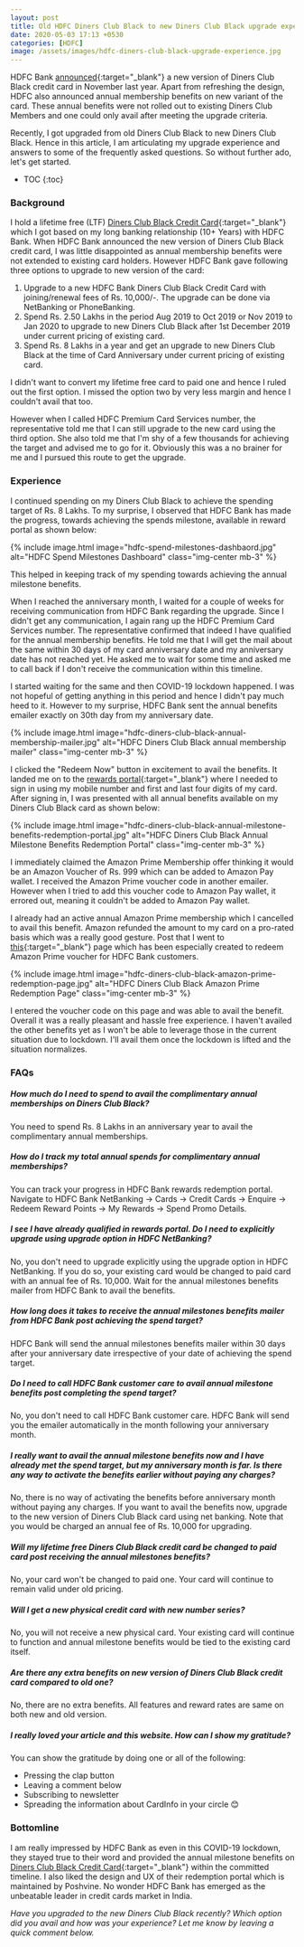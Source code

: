 ```yaml
---
layout: post
title: Old HDFC Diners Club Black to new Diners Club Black upgrade experience
date: 2020-05-03 17:13 +0530
categories: [HDFC]
image: /assets/images/hdfc-diners-club-black-upgrade-experience.jpg
---
```


HDFC Bank [announced](/hdfc-bank-introduces-new-benefits-on-diners-club-black-credit-card/){:target="\_blank"} a new version of Diners Club Black credit card in November last year. Apart from refreshing the design, HDFC also announced annual membership benefits on new variant of the card. These annual benefits were not rolled out to existing Diners Club Members and one could only avail after meeting the upgrade criteria.

Recently, I got upgraded from old Diners Club Black to new Diners Club Black. Hence in this article, I am articulating my upgrade experience and answers to some of the frequently asked questions. So without further ado, let's get started.

<!-- prettier-ignore -->
* TOC
{:toc}

### Background

I hold a lifetime free (LTF) [Diners Club Black Credit Card](/hdfc-diners-club-black-credit-card-review/){:target="\_blank"} which I got based on my long banking relationship (10+ Years) with HDFC Bank. When HDFC Bank announced the new version of Diners Club Black credit card, I was little disappointed as annual membership benefits were not extended to existing card holders. However HDFC Bank gave following three options to upgrade to new version of the card:

1. Upgrade to a new HDFC Bank Diners Club Black Credit Card with joining/renewal fees of Rs. 10,000/-. The upgrade can be done via NetBanking or PhoneBanking.
2. Spend Rs. 2.50 Lakhs in the period Aug 2019 to Oct 2019 or Nov 2019 to Jan 2020 to upgrade to new Diners Club Black after 1st December 2019 under current pricing of existing card.
3. Spend Rs. 8 Lakhs in a year and get an upgrade to new Diners Club Black at the time of Card Anniversary under current pricing of existing card.

I didn't want to convert my lifetime free card to paid one and hence I ruled out the first option. I missed the option two by very less margin and hence I couldn't avail that too.

However when I called HDFC Premium Card Services number, the representative told me that I can still upgrade to the new card using the third option. She also told me that I'm shy of a few thousands for achieving the target and advised me to go for it. Obviously this was a no brainer for me and I pursued this route to get the upgrade.

### Experience

I continued spending on my Diners Club Black to achieve the spending target of Rs. 8 Lakhs. To my surprise, I observed that HDFC Bank has made the progress, towards achieving the spends milestone, available in reward portal as shown below:

{% include image.html image="hdfc-spend-milestones-dashbaord.jpg" alt="HDFC Spend Milestones Dashboard" class="img-center mb-3" %}

This helped in keeping track of my spending towards achieving the annual milestone benefits.

When I reached the anniversary month, I waited for a couple of weeks for receiving communication from HDFC Bank regarding the upgrade. Since I didn't get any communication, I again rang up the HDFC Premium Card Services number. The representative confirmed that indeed I have qualified for the annual membership benefits. He told me that I will get the mail about the same within 30 days of my card anniversary date and my anniversary date has not reached yet. He asked me to wait for some time and asked me to call back if I don't receive the communication within this timeline.

I started waiting for the same and then COVID-19 lockdown happened. I was not hopeful of getting anything in this period and hence I didn't pay much heed to it. However to my surprise, HDFC Bank sent the annual benefits emailer exactly on 30th day from my anniversary date.

{% include image.html image="hdfc-diners-club-black-annual-membership-mailer.jpg" alt="HDFC Diners Club Black annual membership mailer" class="img-center mb-3" %}

I clicked the "Redeem Now" button in excitement to avail the benefits. It landed me on to the [rewards portal](https://hdfcbankdinersclub.poshvine.com/){:target="\_blank"} where I needed to sign in using my mobile number and first and last four digits of my card. After signing in, I was presented with all annual benefits available on my Diners Club Black card as shown below:

{% include image.html image="hdfc-diners-club-black-annual-milestone-benefits-redemption-portal.jpg" alt="HDFC Diners Club Black Annual Milestone Benefits Redemption Portal" class="img-center mb-3" %}

I immediately claimed the Amazon Prime Membership offer thinking it would be an Amazon Voucher of Rs. 999 which can be added to Amazon Pay wallet. I received the Amazon Prime voucher code in another emailer. However when I tried to add this voucher code to Amazon Pay wallet, it errored out, meaning it couldn't be added to Amazon Pay wallet.

I already had an active annual Amazon Prime membership which I cancelled to avail this benefit. Amazon refunded the amount to my card on a pro-rated basis which was a really good gesture. Post that I went to [this](https://www.amazon.in/prime/promo/landing?promoID=AMIOJGQUEMR4F){:target="\_blank"} page which has been especially created to redeem Amazon Prime voucher for HDFC Bank customers.

{% include image.html image="hdfc-diners-club-black-amazon-prime-redemption-page.jpg" alt="HDFC Diners Club Black Amazon Prime Redemption Page" class="img-center mb-3" %}

I entered the voucher code on this page and was able to avail the benefit. Overall it was a really pleasant and hassle free experience. I haven't availed the other benefits yet as I won't be able to leverage those in the current situation due to lockdown. I'll avail them once the lockdown is lifted and the situation normalizes.

### FAQs

<div itemscope itemtype="https://schema.org/FAQPage">
 <div itemscope itemprop="mainEntity" itemtype="https://schema.org/Question">
   <h5 itemprop="name">How much do I need to spend to avail the complimentary annual memberships on Diners Club Black?</h5>
   <div itemscope itemprop="acceptedAnswer" itemtype="https://schema.org/Answer">
     <div itemprop="text">
     You need to spend Rs. 8 Lakhs in an anniversary year to avail the complimentary annual memberships.
     </div>
   </div>
 </div>
 <div itemscope itemprop="mainEntity" itemtype="https://schema.org/Question">
   <h5 itemprop="name">How do I track my total annual spends for complimentary annual memberships?</h5>
   <div itemscope itemprop="acceptedAnswer" itemtype="https://schema.org/Answer">
     <div itemprop="text">
     You can track your progress in HDFC Bank rewards redemption portal. Navigate to HDFC Bank NetBanking → Cards → Credit Cards → Enquire → Redeem Reward Points → My Rewards → Spend Promo Details.
   </div>
 </div>
</div>
<div itemscope itemprop="mainEntity" itemtype="https://schema.org/Question">
 <h5 itemprop="name">I see I have already qualified in rewards portal. Do I need to explicitly upgrade using upgrade option in HDFC NetBanking?</h5>
 <div itemscope itemprop="acceptedAnswer" itemtype="https://schema.org/Answer">
   <div itemprop="text">
   No, you don't need to upgrade explicitly using the upgrade option in HDFC NetBanking. If you do so, your existing card would be changed to paid card with an annual fee of Rs. 10,000. Wait for the annual milestones benefits mailer from HDFC Bank to avail the benefits.
   </div>
 </div>
</div>
<div itemscope itemprop="mainEntity" itemtype="https://schema.org/Question">
 <h5 itemprop="name">How long does it takes to receive the annual milestones benefits mailer from HDFC Bank post achieving the spend target?</h5>
 <div itemscope itemprop="acceptedAnswer" itemtype="https://schema.org/Answer">
   <div itemprop="text">
   HDFC Bank will send the annual milestones benefits mailer within 30 days after your anniversary date irrespective of your date of achieving the spend target.
   </div>
 </div>
</div>
<div itemscope itemprop="mainEntity" itemtype="https://schema.org/Question">
 <h5 itemprop="name">Do I need to call HDFC Bank customer care to avail annual milestone benefits post completing the spend target?</h5>
 <div itemscope itemprop="acceptedAnswer" itemtype="https://schema.org/Answer">
   <div itemprop="text">
     No, you don't need to call HDFC Bank customer care. HDFC Bank will send you the emailer automatically in the month following your anniversary month. 
   </div>
 </div>
</div>
<div itemscope itemprop="mainEntity" itemtype="https://schema.org/Question">
 <h5 itemprop="name">I really want to avail the annual milestone benefits now and I have already met the spend target, but my anniversary month is far. Is there any way to activate the benefits earlier without paying any charges?</h5>
 <div itemscope itemprop="acceptedAnswer" itemtype="https://schema.org/Answer">
   <div itemprop="text">
     No, there is no way of activating the benefits before anniversary month without paying any charges. If you want to avail the benefits now, upgrade to the new version of Diners Club Black card using net banking. Note that you would be charged an annual fee of Rs. 10,000 for upgrading.
   </div>
 </div>
</div>
<div itemscope itemprop="mainEntity" itemtype="https://schema.org/Question">
 <h5 itemprop="name">Will my lifetime free Diners Club Black credit card be changed to paid card post receiving the annual milestones benefits?</h5>
 <div itemscope itemprop="acceptedAnswer" itemtype="https://schema.org/Answer">
   <div itemprop="text">
     No, your card won't be changed to paid one. Your card will continue to remain valid under old pricing.
   </div>
 </div>
</div>
<div itemscope itemprop="mainEntity" itemtype="https://schema.org/Question">
 <h5 itemprop="name">Will I get a new physical credit card with new number series?</h5>
 <div itemscope itemprop="acceptedAnswer" itemtype="https://schema.org/Answer">
   <div itemprop="text">
     No, you will not receive a new physical card. Your existing card will continue to function and annual milestone benefits would be tied to the existing card itself.
   </div>
 </div>
</div>
<div itemscope itemprop="mainEntity" itemtype="https://schema.org/Question">
 <h5 itemprop="name">Are there any extra benefits on new version of Diners Club Black credit card compared to old one?</h5>
 <div itemscope itemprop="acceptedAnswer" itemtype="https://schema.org/Answer">
   <div itemprop="text">
     No, there are no extra benefits. All features and reward rates are same on both new and old version.
   </div>
 </div>
</div>
<div itemscope itemprop="mainEntity" itemtype="https://schema.org/Question">
 <h5 itemprop="name">I really loved your article and this website. How can I show my gratitude?</h5>
 <div itemscope itemprop="acceptedAnswer" itemtype="https://schema.org/Answer">
   <div itemprop="text">
     You can show the gratitude by doing one or all of the following:
     <ul>
       <li>Pressing the clap button</li>
       <li>Leaving a comment below</li>
       <li>Subscribing to newsletter</li>
       <li>Spreading the information about CardInfo in your circle 😊</li>
     </ul>
   </div>
 </div>
</div>
</div>
 
### Bottomline
 
I am really impressed by HDFC Bank as even in this COVID-19 lockdown, they stayed true to their word and provided the annual milestone benefits on [Diners Club Black Credit Card](/hdfc-diners-club-black-credit-card-review/){:target="\_blank"} within the committed timeline. I also liked the design and UX of their redemption portal which is maintained by Poshvine. No wonder HDFC Bank has emerged as the unbeatable leader in credit cards market in India.
 
_Have you upgraded to the new Diners Club Black recently? Which option did you avail and how was your experience? Let me know by leaving a quick comment below._
